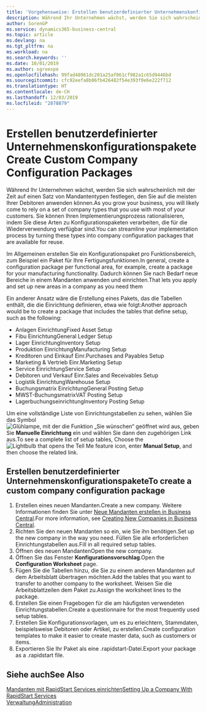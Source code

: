 ```yaml
---
title: 'Vorgehensweise: Erstellen benutzerdefinierter Unternehmenskonfigurationspakete | Microsoft Docs'
description: Während Ihr Unternehmen wächst, werden Sie sich wahrscheinlich mit der Zeit auf einen Satz von Mandantentypen festlegen, den Sie auf die meisten Ihrer Debitoren anwenden können. Sie können Ihren Implementierungsprozess rationalisieren, indem Sie diese Arten zu Konfigurationspaketen verarbeiten, die für die Wiederverwendung verfügbar sind.
author: SorenGP
ms.service: dynamics365-business-central
ms.topic: article
ms.devlang: na
ms.tgt_pltfrm: na
ms.workload: na
ms.search.keywords: ''
ms.date: 10/01/2019
ms.author: sgroespe
ms.openlocfilehash: 99fad48961dc201a25af061cf982a1c65d9446bd
ms.sourcegitcommit: cfc92eefa8b06fb426482f54e393f0e6e222f712
ms.translationtype: HT
ms.contentlocale: de-CH
ms.lasthandoff: 12/03/2019
ms.locfileid: "2878879"
---
```

# <a name="create-custom-company-configuration-packages"></a><span data-ttu-id="9d549-104">Erstellen benutzerdefinierter Unternehmenskonfigurationspakete</span><span class="sxs-lookup"><span data-stu-id="9d549-104">Create Custom Company Configuration Packages</span></span>
<span data-ttu-id="9d549-105">Während Ihr Unternehmen wächst, werden Sie sich wahrscheinlich mit der Zeit auf einen Satz von Mandantentypen festlegen, den Sie auf die meisten Ihrer Debitoren anwenden können.</span><span class="sxs-lookup"><span data-stu-id="9d549-105">As you grow your business, you will likely come to rely on a set of company types that you use with most of your customers.</span></span> <span data-ttu-id="9d549-106">Sie können Ihren Implementierungsprozess rationalisieren, indem Sie diese Arten zu Konfigurationspaketen verarbeiten, die für die Wiederverwendung verfügbar sind.</span><span class="sxs-lookup"><span data-stu-id="9d549-106">You can streamline your implementation process by turning these types into company configuration packages that are available for reuse.</span></span>  

<span data-ttu-id="9d549-107">Im Allgemeinen erstellen Sie ein Konfigurationspaket pro Funktionsbereich, zum Beispiel ein Paket für Ihre Fertigungsfunktionen.</span><span class="sxs-lookup"><span data-stu-id="9d549-107">In general, create a configuration package per functional area, for example, create a package for your manufacturing functionality.</span></span> <span data-ttu-id="9d549-108">Dadurch können Sie nach Bedarf neue Bereiche in einem Mandanten anwenden und einrichten.</span><span class="sxs-lookup"><span data-stu-id="9d549-108">That lets you apply and set up new areas in a company as you need them</span></span>  

<span data-ttu-id="9d549-109">Ein anderer Ansatz wäre die Erstellung eines Pakets, das die Tabellen enthält, die die Einrichtung definieren, etwa wie folgt:</span><span class="sxs-lookup"><span data-stu-id="9d549-109">Another approach would be to create a package that includes the tables that define setup, such as the following:</span></span>  

-   <span data-ttu-id="9d549-110">Anlagen Einrichtung</span><span class="sxs-lookup"><span data-stu-id="9d549-110">Fixed Asset Setup</span></span>  
-   <span data-ttu-id="9d549-111">Fibu Einrichtung</span><span class="sxs-lookup"><span data-stu-id="9d549-111">General Ledger Setup</span></span>  
-   <span data-ttu-id="9d549-112">Lager Einrichtung</span><span class="sxs-lookup"><span data-stu-id="9d549-112">Inventory Setup</span></span>  
-   <span data-ttu-id="9d549-113">Produktion Einrichtung</span><span class="sxs-lookup"><span data-stu-id="9d549-113">Manufacturing Setup</span></span>  
-   <span data-ttu-id="9d549-114">Kreditoren und Einkauf Einr.</span><span class="sxs-lookup"><span data-stu-id="9d549-114">Purchases and Payables Setup</span></span>  
-   <span data-ttu-id="9d549-115">Marketing & Vertrieb Einr.</span><span class="sxs-lookup"><span data-stu-id="9d549-115">Marketing Setup</span></span>  
-   <span data-ttu-id="9d549-116">Service Einrichtung</span><span class="sxs-lookup"><span data-stu-id="9d549-116">Service Setup</span></span>  
-   <span data-ttu-id="9d549-117">Debitoren und Verkauf Einr.</span><span class="sxs-lookup"><span data-stu-id="9d549-117">Sales and Receivables Setup</span></span>  
-   <span data-ttu-id="9d549-118">Logistik Einrichtung</span><span class="sxs-lookup"><span data-stu-id="9d549-118">Warehouse Setup</span></span>  
-   <span data-ttu-id="9d549-119">Buchungsmatrix Einrichtung</span><span class="sxs-lookup"><span data-stu-id="9d549-119">General Posting Setup</span></span>  
-   <span data-ttu-id="9d549-120">MWST-Buchungsmatrix</span><span class="sxs-lookup"><span data-stu-id="9d549-120">VAT Posting Setup</span></span>  
-   <span data-ttu-id="9d549-121">Lagerbuchungseinrichtung</span><span class="sxs-lookup"><span data-stu-id="9d549-121">Inventory Posting Setup</span></span>  

<span data-ttu-id="9d549-122">Um eine vollständige Liste von Einrichtungstabellen zu sehen, wählen Sie das Symbol ![Glühlampe, mit der die Funktion „Sie wünschen“ geöffnet wird](media/ui-search/search_small.png "Tell Me-Funktion") aus, geben Sie **Manuelle Einrichtung** ein und wählen Sie dann den zugehörigen Link aus.</span><span class="sxs-lookup"><span data-stu-id="9d549-122">To see a complete list of setup tables, Choose the ![Lightbulb that opens the Tell Me feature](media/ui-search/search_small.png "Tell me what you want to do") icon, enter **Manual Setup**, and then choose the related link.</span></span>  

## <a name="to-create-a-custom-company-configuration-package"></a><span data-ttu-id="9d549-123">Erstellen benutzerdefinierter Unternehmenskonfigurationspakete</span><span class="sxs-lookup"><span data-stu-id="9d549-123">To create a custom company configuration package</span></span>  
1.  <span data-ttu-id="9d549-124">Erstellen eines neuen Mandanten.</span><span class="sxs-lookup"><span data-stu-id="9d549-124">Create a new company.</span></span> <span data-ttu-id="9d549-125">Weitere Informationen finden Sie unter  [Neue Mandanten erstellen in Business Central](about-new-company.md).</span><span class="sxs-lookup"><span data-stu-id="9d549-125">For more information, see [Creating New Companies in Business Central](about-new-company.md).</span></span>  
3.  <span data-ttu-id="9d549-126">Richten Sie den neuen Mandanten so ein, wie Sie ihn benötigen.</span><span class="sxs-lookup"><span data-stu-id="9d549-126">Set up the new company in the way you need.</span></span> <span data-ttu-id="9d549-127">Füllen Sie alle erforderlichen Einrichtungstabellen aus.</span><span class="sxs-lookup"><span data-stu-id="9d549-127">Fill in all required setup tables.</span></span>  
4.  <span data-ttu-id="9d549-128">Öffnen des neuen Mandanten</span><span class="sxs-lookup"><span data-stu-id="9d549-128">Open the new company.</span></span>
5. <span data-ttu-id="9d549-129">Öffnen Sie das Fenster **Konfigurationsvorschlag**.</span><span class="sxs-lookup"><span data-stu-id="9d549-129">Open the **Configuration Worksheet** page.</span></span>  
6.  <span data-ttu-id="9d549-130">Fügen Sie die Tabellen hinzu, die Sie zu einem anderen Mandanten auf dem Arbeitsblatt übertragen möchten.</span><span class="sxs-lookup"><span data-stu-id="9d549-130">Add the tables that you want to transfer to another company to the worksheet.</span></span> <span data-ttu-id="9d549-131">Weisen Sie die Arbeitsblattzeilen dem Paket zu.</span><span class="sxs-lookup"><span data-stu-id="9d549-131">Assign the worksheet lines to the package.</span></span>  
7.  <span data-ttu-id="9d549-132">Erstellen Sie einen Fragebogen für die am häufigsten verwendeten Einrichtungstabellen.</span><span class="sxs-lookup"><span data-stu-id="9d549-132">Create a questionnaire for the most frequently used setup tables.</span></span>  
8.  <span data-ttu-id="9d549-133">Erstellen Sie Konfigurationsvorlagen, um es zu erleichtern, Stammdaten, beispielsweise Debitoren oder Artikel, zu erstellen.</span><span class="sxs-lookup"><span data-stu-id="9d549-133">Create configuration templates to make it easier to create master data, such as customers or items.</span></span>  
9.  <span data-ttu-id="9d549-134">Exportieren Sie Ihr Paket als eine .rapidstart-Datei.</span><span class="sxs-lookup"><span data-stu-id="9d549-134">Export your package as a .rapidstart file.</span></span>  

## <a name="see-also"></a><span data-ttu-id="9d549-135">Siehe auch</span><span class="sxs-lookup"><span data-stu-id="9d549-135">See Also</span></span>  
[<span data-ttu-id="9d549-136">Mandanten mit RapidStart Services einrichten</span><span class="sxs-lookup"><span data-stu-id="9d549-136">Setting Up a Company With RapidStart Services</span></span>](admin-set-up-a-company-with-rapidstart.md)  
[<span data-ttu-id="9d549-137">Verwaltung</span><span class="sxs-lookup"><span data-stu-id="9d549-137">Administration</span></span>](admin-setup-and-administration.md)
